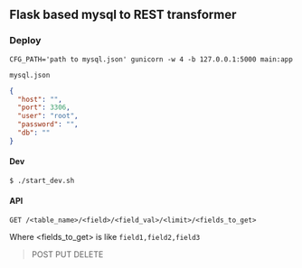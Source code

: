## Flask based mysql to REST transformer

### Deploy

`CFG_PATH='path to mysql.json' gunicorn -w 4 -b 127.0.0.1:5000 main:app`

`mysql.json`

```json
{
  "host": "",
  "port": 3306,
  "user": "root",
  "password": "",
  "db": ""
}
```

#### Dev

```bash
$ ./start_dev.sh
```

#### API

`GET /<table_name>/<field>/<field_val>/<limit>/<fields_to_get>`

Where <fields_to_get> is like `field1,field2,field3`

> POST
> PUT
> DELETE
